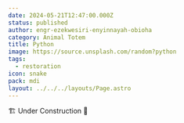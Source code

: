 ```yaml
---
date: 2024-05-21T12:47:00.000Z
status: published
author: engr-ezekwesiri-enyinnayah-obioha
category: Animal Totem
title: Python
image: https://source.unsplash.com/random?python
tags:
  - restoration
icon: snake
pack: mdi
layout: ../../../layouts/Page.astro
---
```

🏗️ Under Construction 🚧
